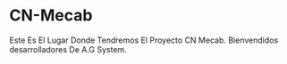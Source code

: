 # CN-Mecab
Este Es El Lugar Donde Tendremos El Proyecto CN Mecab.
Bienvendidos desarrolladores De A.G System.

